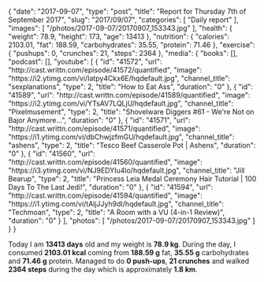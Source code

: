 {
    "date": "2017-09-07",
    "type": "post",
    "title": "Report for Thursday 7th of September 2017",
    "slug": "2017\/09\/07",
    "categories": [
        "Daily report"
    ],
    "images": [
        "\/photos\/2017-09-07\/20170907_153343.jpg"
    ],
    "health": {
        "weight": 78.9,
        "height": 173,
        "age": 13413
    },
    "nutrition": {
        "calories": 2103.01,
        "fat": 188.59,
        "carbohydrates": 35.55,
        "protein": 71.46
    },
    "exercise": {
        "pushups": 0,
        "crunches": 21,
        "steps": 2364
    },
    "media": {
        "books": [],
        "podcast": [],
        "youtube": [
            {
                "id": "41572",
                "url": "http:\/\/cast.writtn.com\/episode\/41572\/quantified",
                "image": "https:\/\/i2.ytimg.com\/vi\/Iatpy4Ckx6E\/hqdefault.jpg",
                "channel_title": "sexplanations",
                "type": 2,
                "title": "How to Eat Ass",
                "duration": "0"
            },
            {
                "id": "41589",
                "url": "http:\/\/cast.writtn.com\/episode\/41589\/quantified",
                "image": "https:\/\/i2.ytimg.com\/vi\/YTsAV7LQLjU\/hqdefault.jpg",
                "channel_title": "Pixelmusement",
                "type": 2,
                "title": "Shovelware Diggers #61 - We're Not on Bajor Anymore...",
                "duration": "0"
            },
            {
                "id": "41571",
                "url": "http:\/\/cast.writtn.com\/episode\/41571\/quantified",
                "image": "https:\/\/i1.ytimg.com\/vi\/dbChwjzfmGU\/hqdefault.jpg",
                "channel_title": "ashens",
                "type": 2,
                "title": "Tesco Beef Casserole Pot | Ashens",
                "duration": "0"
            },
            {
                "id": "41560",
                "url": "http:\/\/cast.writtn.com\/episode\/41560\/quantified",
                "image": "https:\/\/i3.ytimg.com\/vi\/NJ9EDYIu4lo\/hqdefault.jpg",
                "channel_title": "Jill Bearup",
                "type": 2,
                "title": "Princess Leia Medal Ceremony Hair Tutorial | 100 Days To The Last Jedi!",
                "duration": "0"
            },
            {
                "id": "41594",
                "url": "http:\/\/cast.writtn.com\/episode\/41594\/quantified",
                "image": "https:\/\/i1.ytimg.com\/vi\/tAljJJyh9dI\/hqdefault.jpg",
                "channel_title": "Techmoan",
                "type": 2,
                "title": "A Room with a VU  (4-in-1 Review)",
                "duration": "0"
            }
        ],
        "photos": [
            "\/photos\/2017-09-07\/20170907_153343.jpg"
        ]
    }
}

Today I am <strong>13413 days</strong> old and my weight is <strong>78.9 kg</strong>. During the day, I consumed <strong>2103.01 kcal</strong> coming from <strong>188.59 g</strong> fat, <strong>35.55 g</strong> carbohydrates and <strong>71.46 g</strong> protein. Managed to do <strong>0 push-ups</strong>, <strong>21 crunches</strong> and walked <strong>2364 steps</strong> during the day which is approximately <strong>1.8 km</strong>.